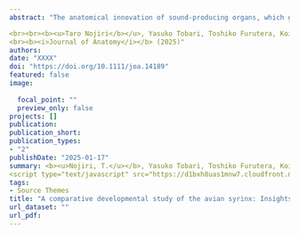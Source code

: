 ```yaml
---
abstract: "The anatomical innovation of sound-producing organs, which gives rise to a wide variety of sound signals, is one of the most fundamental factors leading to the explosive speciation of modern birds. Despite being a key clue to resolving the homology of sound-controlling muscles among birds, only few studies have explored the embryonic development of syringeal muscles. Using serial histological sections and immunohistochemistry, we described the three-dimensional anatomy and development of the cartilage, muscle, and innervation pattern of the tracheobronchi in three avian species: domestic fowls, cockatiels, and zebra finches. Crucially, the muscle primordia of the syringeal and tracheobronchial muscles develop from the caudal end of the lateral tracheal muscle in cockatiels and zebra finches. Furthermore, the tracheobronchial and syringeal muscle primordia of the zebra finches are subsequently split during embryonic development. Based on our findings on the identity of muscle primordia development and innervation pattern of the hypoglossal nerve between the cockatiels and zebra finches, we suggest that the muscle component traditionally documented as the superficial syringeal muscle in parrots is homologous to the tracheobronchial and ventral syringeal muscles of the zebra finches. These facts not only orchestrate the terminological discrepancies among previous studies, but also suggest that the syringeal muscles were acquired by the anatomical innovation of the lateral tracheal muscles in the common ancestor of the parrots and passerines, and further compartmentalized in the passerines, perhaps leading to a wide song repertoire for acoustic communication."

<br><br><b><u>Taro Nojiri</b></u>, Yasuko Tobari, Toshiko Furutera, Koichiro Ichimura, Masaki Takechi
<br><b><i>Journal of Anatomy</i></b> (2025)"
authors:
date: "XXXX"
doi: "https://doi.org/10.1111/joa.14189"
featured: false
image:
 
  focal_point: ""
  preview_only: false
projects: []
publication: 
publication_short: 
publication_types:
- "2"
publishDate: "2025-01-17"
summary: <b><u>Nojiri, T.</u></b>, Yasuko Tobari, Toshiko Furutera, Koichiro Ichimura, Masaki Takechi <br><b><i>Journal of Anatomy</i></b> (2025)<br>
<script type="text/javascript" src="https://d1bxh8uas1mnw7.cloudfront.net/assets/embed.js"></script><div class="altmetric-embed" data-badge-type="donut" data-altmetric-id="173125561"></div>
tags:
- Source Themes
title: "A comparative developmental study of the avian syrinx: Insights into the homology of the sound-producing muscles in birds"
url_dataset: ""
url_pdf: 
---
```

